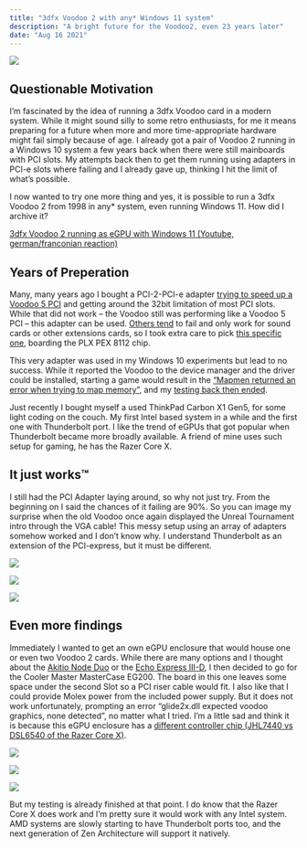 ```yaml
---
title: "3dfx Voodoo 2 with any* Windows 11 system"
description: "A bright future for the Voodoo2, even 23 years later"
date: "Aug 16 2021"
---
```


![](./thumbnail.jpg)

## Questionable Motivation

I’m fascinated by the idea of running a 3dfx Voodoo card in a modern system. While it might sound silly to some retro enthusiasts, for me it means preparing for a future when more and more time-appropriate hardware might fail simply because of age.
I already got a pair of Voodoo 2 running in a Windows 10 system a few years back when there were still mainboards with PCI slots.
My attempts back then to get them running using adapters in PCI-e slots where failing and I already gave up, thinking I hit the limit of what’s possible.

I now wanted to try one more thing and yes, it is possible to run a 3dfx Voodoo 2 from 1998 in any* system, even running Windows 11. How did I archive it?

[3dfx Voodoo 2 running as eGPU with Windows 11 (Youtube, german/franconian reaction)](https://youtu.be/EA3_3VouJYA)

## Years of Preperation

Many, many years ago I bought a PCI-2-PCI-e adapter [trying to speed up a Voodoo 5 PCI](https://www.voodooalert.de/board/forum/index.php?thread/18303-pci-2-pci-e-adapter-kurzreview/) and getting around the 32bit limitation of most PCI slots. While that did not work – the Voodoo still was performing like a Voodoo 5 PCI – this adapter can be used. [Others tend](http://www.3dfxzone.it/enboard/topic.asp?TOPIC_ID=16658&whichpage=23) to fail and only work for sound cards or other extensions cards, so I took extra care to pick [this specific one](https://www.ebay.de/itm/294204387076), boarding the PLX PEX 8112 chip.

This very adapter was used in my Windows 10 experiments but lead to no success. While it reported the Voodoo to the device manager and the driver could be installed, starting a game would result in the [“Mapmen returned an error when trying to map memory”](https://twitter.com/feinripp/status/888461321934602241), and my [testing back then ended](https://www.voodooalert.de/board/forum/index.php?thread/22494-3dfx-voodoo2-mit-windows-10/&postID=428484#post428484).

Just recently I bought myself a used ThinkPad Carbon X1 Gen5, for some light coding on the couch. My first Intel based system in a while and the first one with Thunderbolt port. I like the trend of eGPUs that got popular when Thunderbolt became more broadly available. A friend of mine uses such setup for gaming, he has the Razer Core X.

## It just works™

I still had the PCI Adapter laying around, so why not just try. From the beginning on I said the chances of it failing are 90%. So you can image my surprise when the old Voodoo once again displayed the Unreal Tournament intro through the VGA cable! This messy setup using an array of adapters somehow worked and I don’t know why. I understand Thunderbolt as an extension of the PCI-express, but it must be different.

![](./20210806_183746859_iOS-scaled-e1629146968718.jpg)

![](./20210806_183749914_iOS-scaled.jpg)

![](./20210806_185405859_iOS-vert-scaled.jpg)


## Even more findings

Immediately I wanted to get an own eGPU enclosure that would house one or even two Voodoo 2 cards. While there are many options and I thought about the [Akitio Node Duo](https://duckduckgo.com/?q=akito+node+duo&ia=web) or the [Echo Express III-D](https://www.sonnettech.com/product/echo-express-3d/overview.html), I then decided to go for the Cooler Master MasterCase EG200. The board in this one leaves some space under the second Slot so a PCI riser cable would fit. I also like that I could provide Molex power from the included power supply. But it does not work unfortunately, prompting an error “glide2x.dll expected voodoo graphics, none detected”, no matter what I tried. I’m a little sad and think it is because this eGPU enclosure has a [different controller chip (JHL7440 vs DSL6540 of the Razer Core X)](https://egpu.io/best-egpu-buyers-guide/).

![](./20210813_172311381_iOS-scaled.jpg)

![](./20210813_172813373_iOS-scaled.jpg)

![](./20210813_201030639_iOS-scaled.jpg)


But my testing is already finished at that point. I do know that the Razer Core X does work and I’m pretty sure it would work with any Intel system. AMD systems are slowly starting to have Thunderbolt ports too, and the next generation of Zen Architecture will support it natively.